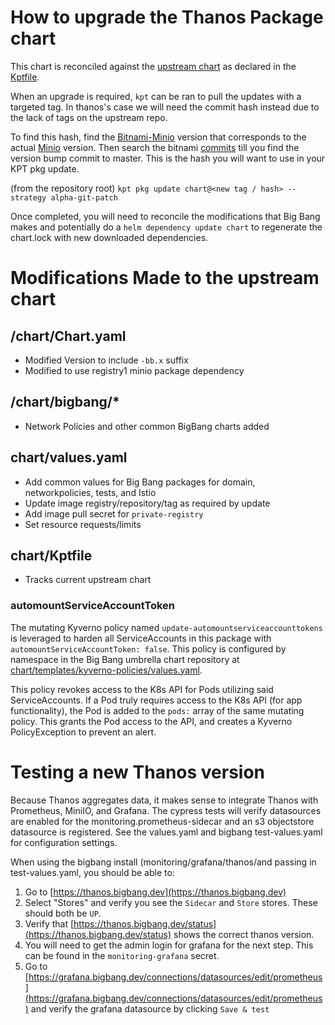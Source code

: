 # How to upgrade the Thanos Package chart

This chart is reconciled against the [upstream chart](https://github.com/bitnami/charts/tree/main/bitnami/thanos) as declared in the [Kptfile](../chart/Kptfile).

When an upgrade is required, `kpt` can be ran to pull the updates with a targeted tag.  In thanos's case we will need the commit hash instead due to the lack of tags on the upstream repo.

To find this hash, find the [Bitnami-Minio](https://github.com/bitnami/charts/tree/main/bitnami/thanos) version that corresponds to the actual [Minio](https://github.com/minio/minio) version.  Then search the bitnami [commits](https://github.com/bitnami/charts/blame/main/bitnami/thanos/Chart.yaml#L38) till you find the version bump commit to master.  This is the hash you will want to use in your KPT pkg update.

(from the repository root)
`kpt pkg update chart@<new tag / hash> --strategy alpha-git-patch`

Once completed, you will need to reconcile the modifications that Big Bang makes and potentially do a `helm dependency update chart` to regenerate the chart.lock with new downloaded dependencies.

# Modifications Made to the upstream chart

## /chart/Chart.yaml
- Modified Version to include `-bb.x` suffix
- Modified to use registry1 minio package dependency

## /chart/bigbang/*
- Network Policies and other common BigBang charts added

## chart/values.yaml
- Add common values for Big Bang packages for domain, networkpolicies, tests, and Istio
- Update image registry/repository/tag as required by update
- Add image pull secret for `private-registry`
- Set resource requests/limits

## chart/Kptfile
- Tracks current upstream chart

### automountServiceAccountToken
The mutating Kyverno policy named `update-automountserviceaccounttokens` is leveraged to harden all ServiceAccounts in this package with `automountServiceAccountToken: false`. This policy is configured by namespace in the Big Bang umbrella chart repository at [chart/templates/kyverno-policies/values.yaml](https://repo1.dso.mil/big-bang/bigbang/-/blob/master/chart/templates/kyverno-policies/values.yaml?ref_type=heads). 

This policy revokes access to the K8s API for Pods utilizing said ServiceAccounts. If a Pod truly requires access to the K8s API (for app functionality), the Pod is added to the `pods:` array of the same mutating policy. This grants the Pod access to the API, and creates a Kyverno PolicyException to prevent an alert.

# Testing a new Thanos version

Because Thanos aggregates data, it makes sense to integrate Thanos with Prometheus, MiniIO, and Grafana.
The cypress tests will verify datasources are enabled for the monitoring.prometheus-sidecar and an s3 objectstore datasource is registered.  See the values.yaml and bigbang test-values.yaml for configuration settings.  

When using the bigbang install (monitoring/grafana/thanos/and passing in test-values.yaml, you should be able to:

1. Go to [https://thanos.bigbang.dev](https://thanos.bigbang.dev)
2. Select "Stores" and verify you see the `Sidecar` and `Store` stores.  These should both be `UP`.
3. Verify that [https://thanos.bigbang.dev/status](https://thanos.bigbang.dev/status) shows the correct thanos version.
4. You will need to get the admin login for grafana for the next step.  This can be found in the `monitoring-grafana` secret.
5. Go to [https://grafana.bigbang.dev/connections/datasources/edit/prometheus](https://grafana.bigbang.dev/connections/datasources/edit/prometheus) and verify the grafana datasource 
   by clicking `Save & test`

